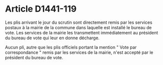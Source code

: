 # Article D1441-119

Les plis arrivant le jour du scrutin sont directement remis par les services postaux à la mairie de la commune dans laquelle est installé le bureau de vote. Les services de la mairie les transmettent immédiatement au président du bureau de vote qui leur en donne décharge. 

Aucun pli, autre que les plis officiels portant la mention " Vote par correspondance " remis par les services de la mairie, n'est accepté par le président du bureau de vote.